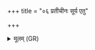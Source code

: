 +++
title = "०६ प्रतीचीनः सूर्य एतु"

+++
<details><summary>मूलम् (GR)</summary>

प्रतीचीनः सूर्य एतु  
प्रतीचीः स्रवतः कृताः ।  
अवाचीस् ते अस्नः कुल्या  
इयं तृणत्त्व् ओषधीः ॥
</details>